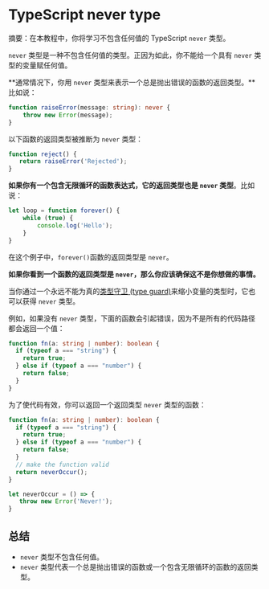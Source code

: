 # TypeScript never type

摘要：在本教程中，你将学习不包含任何值的 TypeScript `never` 类型。

`never` 类型是一种不包含任何值的类型。正因为如此，你不能给一个具有 `never` 类型的变量赋任何值。

**通常情况下，你用 `never` 类型来表示一个总是抛出错误的函数的返回类型。**比如说：

```ts
function raiseError(message: string): never {
    throw new Error(message);
}
```

以下函数的返回类型被推断为 `never` 类型：

```ts
function reject() { 
   return raiseError('Rejected');
}
```

**如果你有一个包含无限循环的函数表达式，它的返回类型也是 `never` 类型**。比如说：

```ts
let loop = function forever() {
    while (true) {
        console.log('Hello');
    }
}
```

在这个例子中，`forever()`函数的返回类型是 `never`。

**如果你看到一个函数的返回类型是 `never`，那么你应该确保这不是你想做的事情。**

当你通过一个永远不能为真的[类型守卫 (type guard)](todo)来缩小变量的类型时，它也可以获得 `never` 类型。

例如，如果没有 `never` 类型，下面的函数会引起错误，因为不是所有的代码路径都会返回一个值：

```ts
function fn(a: string | number): boolean {
  if (typeof a === "string") {
    return true;
  } else if (typeof a === "number") {
    return false;
  }   
}
```

为了使代码有效，你可以返回一个返回类型 `never` 类型的函数：


```ts
function fn(a: string | number): boolean {
  if (typeof a === "string") {
    return true;
  } else if (typeof a === "number") {
    return false;
  }  
  // make the function valid
  return neverOccur();
}

let neverOccur = () => {
   throw new Error('Never!');
}
```

## 总结

- `never` 类型不包含任何值。
- `never` 类型代表一个总是抛出错误的函数或一个包含无限循环的函数的返回类型。
